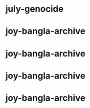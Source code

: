 # july-genocide
# joy-bangla-archive
# joy-bangla-archive
# joy-bangla-archive
# joy-bangla-archive
